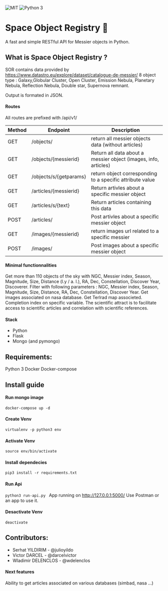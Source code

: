 ![MIT](https://img.shields.io/badge/license-MIT-green "Licence")
![Python 3](https://img.shields.io/badge/python-v3.7-blue "Python")


# Space Object Registry 🚀
A fast and simple RESTful API for Messier objects in Python.

## What is Space Object Registry ? 

SOR contains data provided by https://www.datastro.eu/explore/dataset/catalogue-de-messier/ 8 object type : Galaxy,Globular Cluster, Open Cluster, Emission Nebula, Planetary Nebula, Reflection Nebula, Double star, Supernova remnant.

Output is formated in JSON.

#### Routes
All routes are prefixed with /api/v1/

| Method  | Endpoint | Description |
| ------------- | ------------- | ----------|
| GET | /objects/ |  return all messier objects data  (without articles) |
| GET | /objects/{messierid} | Return all data about a messier object (images, info, articles) |
| GET | /objects/s/{getparams} | return object corresponding to a specific attribute value |
| GET | /articles/{messierid} | Return artivles about a specific messier object |
| GET | /articles/s/{text} | Return articles containing this data |
| POST | /articles/ | Post artivles about a specific messier object |
| GET | /images/{messierid} | return images url related to a specific messier |
| POST | /images/ | Post images about a specific messier object |

#### Minimal functionnalities
Get more than 110 objects of the sky with NGC, Messier index, Season, Magnitude, Size, Distance (l.y / a. l.), RA, Dec, Constellation, Discover Year, Discoverer.
Filter with following parameters : NGC, Messier index, Season, Magnitude, Size, Distance, RA, Dec, Constellation, Discover Year.
Get images associated on nasa database.
Get Terlrad map associeted. 
Completion index on specific variable.
The scientific attract is to facilitate access to scientific articles and correlation with scientific references. 


#### Stack
- Python 
- Flask
- Mongo (and pymongo)

## Requirements: 
Python 3
Docker
Docker-compose


## Install guide

#### Run mongo image
`` docker-compose up -d ``

#### Create Venv
`virtualenv -p python3 env`

#### Activate Venv
`source env/bin/activate`

#### Install dependecies
`pip3 install -r requirements.txt`
 
#### Run Api
`python3 run-api.py `
App running on http://127.0.0.1:5000/ 
Use Postman or an app to use it.


#### Desactivate Venv
`deactivate`


## Contributors: 
- Serhat YILDIRIM - @julioyildo
- Victor DARCEL - @darcelvictor
- Wladimir DELENCLOS - @wdelenclos

#### Next features
Ability to get articles associated on various databases (simbad, nasa ...)  
